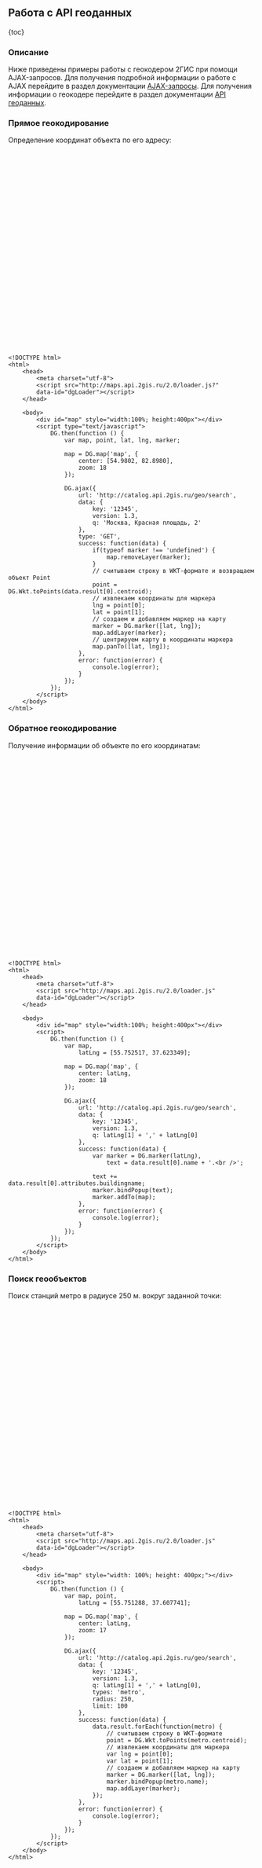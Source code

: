 ## Работа с API геоданных

{toc}

### Описание

Ниже приведены примеры работы с геокодером 2ГИС при помощи AJAX-запросов. Для получения подробной информации о работе с AJAX перейдите в раздел документации <a href="/doc/maps/manual/ajax">AJAX-запросы</a>. Для получения информации о геокодере перейдите в раздел документации [API геоданных](http://api.2gis.ru/doc/geo/search/).

### Прямое геокодирование

Определение координат объекта по его адресу:

<script src="http://maps.api.2gis.ru/2.0/loader.js" data-id="dgLoader"></script>
<div id="map" style="width: 100%; height: 400px;"></div>
<script type="text/javascript">
    DG.then(function () {

            var map, point, lat, lng, marker;

            map = DG.map('map', {
                center: [54.9802, 82.8980],
                zoom: 18
            });

            DG.ajax({
                url: 'http://catalog.api.2gis.ru/geo/search',
                data: {
                    key: 'ruxlih0718',
                    version: 1.3,
                    q: 'Москва, Красная площадь, 2'
                },
                type: 'GET',
                success: function(data) {
                    if(typeof marker !== 'undefined') {
                        map.removeLayer(marker);
                    }
                    // считываем строку в WKT-формате и возвращаем объект Point
                    point = DG.Wkt.toPoints(data.result[0].centroid);
                    // извлекаем координаты для маркера
                    lng = point[0];
                    lat = point[1];
                    // создаем и добавляем маркер на карту
                    marker = DG.marker([lat, lng]);
                    map.addLayer(marker);
                    // центрируем карту в координаты маркера
                    map.panTo([lat, lng]);
                },
                error: function(error) {
                    console.log(error);
                }
            });
        });
</script>

    <!DOCTYPE html>
    <html>
        <head>
            <meta charset="utf-8">
            <script src="http://maps.api.2gis.ru/2.0/loader.js?"
            data-id="dgLoader"></script>
        </head>

        <body>
            <div id="map" style="width:100%; height:400px"></div>
            <script type="text/javascript">
                DG.then(function () {
                    var map, point, lat, lng, marker;

                    map = DG.map('map', {
                        center: [54.9802, 82.8980],
                        zoom: 18
                    });

                    DG.ajax({
                        url: 'http://catalog.api.2gis.ru/geo/search',
                        data: {
                            key: '12345',
                            version: 1.3,
                            q: 'Москва, Красная площадь, 2'
                        },
                        type: 'GET',
                        success: function(data) {
                            if(typeof marker !== 'undefined') {
                                map.removeLayer(marker);
                            }
                            // считываем строку в WKT-формате и возвращаем объект Point
                            point = DG.Wkt.toPoints(data.result[0].centroid);
                            // извлекаем координаты для маркера
                            lng = point[0];
                            lat = point[1];
                            // создаем и добавляем маркер на карту
                            marker = DG.marker([lat, lng]);
                            map.addLayer(marker);
                            // центрируем карту в координаты маркера
                            map.panTo([lat, lng]);
                        },
                        error: function(error) {
                            console.log(error);
                        }
                    });
                });
            </script>
        </body>
    </html>

### Обратное геокодирование

Получение информации об объекте по его координатам:

<div id="map1" style="width:100%; height:400px"></div>
<script type="text/javascript">
    DG.then(function () {
        var map,
            latLng = [55.752517, 37.623349];

        map = DG.map('map1', {
            center: latLng,
            zoom: 18
        });

        DG.ajax({
            url: 'http://catalog.api.2gis.ru/geo/search',
            data: {
                key: 'ruxlih0718',
                version: 1.3,
                q: latLng[1] + ',' + latLng[0]
            },
            success: function(data) {
                var marker = DG.marker(latLng),
                    text = data.result[0].name + '.<br />';

                text += data.result[0].attributes.buildingname;
                marker.bindPopup(text);
                marker.addTo(map);
            },
            error: function(error) {
                console.log(error);
            }
        });
    });
</script>

    <!DOCTYPE html>
    <html>
        <head>
            <meta charset="utf-8">
            <script src="http://maps.api.2gis.ru/2.0/loader.js"
            data-id="dgLoader"></script>
        </head>

        <body>
            <div id="map" style="width:100%; height:400px"></div>
            <script>
                DG.then(function () {
                    var map,
                        latLng = [55.752517, 37.623349];

                    map = DG.map('map', {
                        center: latLng,
                        zoom: 18
                    });

                    DG.ajax({
                        url: 'http://catalog.api.2gis.ru/geo/search',
                        data: {
                            key: '12345',
                            version: 1.3,
                            q: latLng[1] + ',' + latLng[0]
                        },
                        success: function(data) {
                            var marker = DG.marker(latLng),
                                text = data.result[0].name + '.<br />';

                            text += data.result[0].attributes.buildingname;
                            marker.bindPopup(text);
                            marker.addTo(map);
                        },
                        error: function(error) {
                            console.log(error);
                        }
                    });
                });
            </script>
        </body>
    </html>

### Поиск геообъектов

Поиск станций метро в радиусе 250 м. вокруг заданной точки:

<div id="map2" style="width: 100%; height: 400px;"></div>
<script>
    DG.then(function () {
        var map, point,
            latLng = [55.751288, 37.607741];

        map = DG.map('map2', {
            center: latLng,
            zoom: 17
        });

        DG.ajax({
            url: 'http://catalog.api.2gis.ru/geo/search',
            data: {
                key: 'ruxlih0718',
                version: 1.3,
                q: latLng[1] + ',' + latLng[0],
                types: 'metro',
                radius: 250,
                limit: 100
            },
            success: function(data) {
                data.result.forEach(function(metro) {
                    // считываем строку в WKT-формате
                    point = DG.Wkt.toPoints(metro.centroid);
                    // извлекаем координаты для маркера
                    var lng = point[0];
                    var lat = point[1];
                    // создаем и добавляем маркер на карту
                    marker = DG.marker([lat, lng]);
                    marker.bindPopup(metro.name);
                    map.addLayer(marker);
                });
            },
            error: function(error) {
                console.log(error);
            }
        });
    });
</script>

    <!DOCTYPE html>
    <html>
        <head>
            <meta charset="utf-8">
            <script src="http://maps.api.2gis.ru/2.0/loader.js"
            data-id="dgLoader"></script>
        </head>

        <body>
            <div id="map" style="width: 100%; height: 400px;"></div>
            <script>
                DG.then(function () {
                    var map, point,
                        latLng = [55.751288, 37.607741];

                    map = DG.map('map', {
                        center: latLng,
                        zoom: 17
                    });

                    DG.ajax({
                        url: 'http://catalog.api.2gis.ru/geo/search',
                        data: {
                            key: '12345',
                            version: 1.3,
                            q: latLng[1] + ',' + latLng[0],
                            types: 'metro',
                            radius: 250,
                            limit: 100
                        },
                        success: function(data) {
                            data.result.forEach(function(metro) {
                                // считываем строку в WKT-формате
                                point = DG.Wkt.toPoints(metro.centroid);
                                // извлекаем координаты для маркера
                                var lng = point[0];
                                var lat = point[1];
                                // создаем и добавляем маркер на карту
                                marker = DG.marker([lat, lng]);
                                marker.bindPopup(metro.name);
                                map.addLayer(marker);
                            });
                        },
                        error: function(error) {
                            console.log(error);
                        }
                    });
                });
            </script>
        </body>
    </html>
